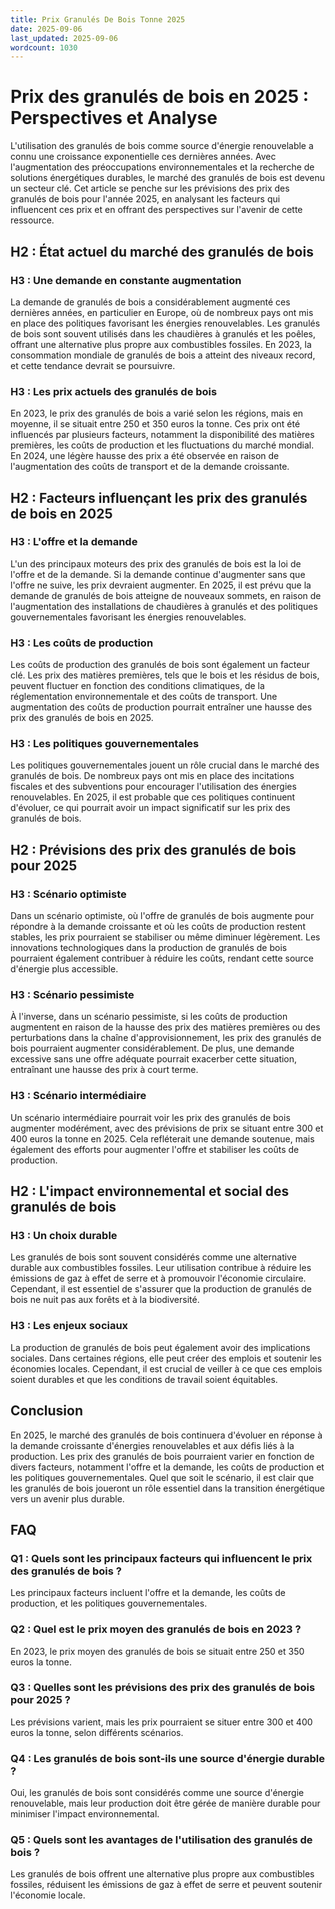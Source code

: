 ```yaml
---
title: Prix Granulés De Bois Tonne 2025
date: 2025-09-06
last_updated: 2025-09-06
wordcount: 1030
---
```


# Prix des granulés de bois en 2025 : Perspectives et Analyse

L'utilisation des granulés de bois comme source d'énergie renouvelable a connu une croissance exponentielle ces dernières années. Avec l'augmentation des préoccupations environnementales et la recherche de solutions énergétiques durables, le marché des granulés de bois est devenu un secteur clé. Cet article se penche sur les prévisions des prix des granulés de bois pour l'année 2025, en analysant les facteurs qui influencent ces prix et en offrant des perspectives sur l'avenir de cette ressource.

## H2 : État actuel du marché des granulés de bois

### H3 : Une demande en constante augmentation

La demande de granulés de bois a considérablement augmenté ces dernières années, en particulier en Europe, où de nombreux pays ont mis en place des politiques favorisant les énergies renouvelables. Les granulés de bois sont souvent utilisés dans les chaudières à granulés et les poêles, offrant une alternative plus propre aux combustibles fossiles. En 2023, la consommation mondiale de granulés de bois a atteint des niveaux record, et cette tendance devrait se poursuivre.

### H3 : Les prix actuels des granulés de bois

En 2023, le prix des granulés de bois a varié selon les régions, mais en moyenne, il se situait entre 250 et 350 euros la tonne. Ces prix ont été influencés par plusieurs facteurs, notamment la disponibilité des matières premières, les coûts de production et les fluctuations du marché mondial. En 2024, une légère hausse des prix a été observée en raison de l'augmentation des coûts de transport et de la demande croissante.

## H2 : Facteurs influençant les prix des granulés de bois en 2025

### H3 : L'offre et la demande

L'un des principaux moteurs des prix des granulés de bois est la loi de l'offre et de la demande. Si la demande continue d'augmenter sans que l'offre ne suive, les prix devraient augmenter. En 2025, il est prévu que la demande de granulés de bois atteigne de nouveaux sommets, en raison de l'augmentation des installations de chaudières à granulés et des politiques gouvernementales favorisant les énergies renouvelables.

### H3 : Les coûts de production

Les coûts de production des granulés de bois sont également un facteur clé. Les prix des matières premières, tels que le bois et les résidus de bois, peuvent fluctuer en fonction des conditions climatiques, de la réglementation environnementale et des coûts de transport. Une augmentation des coûts de production pourrait entraîner une hausse des prix des granulés de bois en 2025.

### H3 : Les politiques gouvernementales

Les politiques gouvernementales jouent un rôle crucial dans le marché des granulés de bois. De nombreux pays ont mis en place des incitations fiscales et des subventions pour encourager l'utilisation des énergies renouvelables. En 2025, il est probable que ces politiques continuent d'évoluer, ce qui pourrait avoir un impact significatif sur les prix des granulés de bois.

## H2 : Prévisions des prix des granulés de bois pour 2025

### H3 : Scénario optimiste

Dans un scénario optimiste, où l'offre de granulés de bois augmente pour répondre à la demande croissante et où les coûts de production restent stables, les prix pourraient se stabiliser ou même diminuer légèrement. Les innovations technologiques dans la production de granulés de bois pourraient également contribuer à réduire les coûts, rendant cette source d'énergie plus accessible.

### H3 : Scénario pessimiste

À l'inverse, dans un scénario pessimiste, si les coûts de production augmentent en raison de la hausse des prix des matières premières ou des perturbations dans la chaîne d'approvisionnement, les prix des granulés de bois pourraient augmenter considérablement. De plus, une demande excessive sans une offre adéquate pourrait exacerber cette situation, entraînant une hausse des prix à court terme.

### H3 : Scénario intermédiaire

Un scénario intermédiaire pourrait voir les prix des granulés de bois augmenter modérément, avec des prévisions de prix se situant entre 300 et 400 euros la tonne en 2025. Cela refléterait une demande soutenue, mais également des efforts pour augmenter l'offre et stabiliser les coûts de production.

## H2 : L'impact environnemental et social des granulés de bois

### H3 : Un choix durable

Les granulés de bois sont souvent considérés comme une alternative durable aux combustibles fossiles. Leur utilisation contribue à réduire les émissions de gaz à effet de serre et à promouvoir l'économie circulaire. Cependant, il est essentiel de s'assurer que la production de granulés de bois ne nuit pas aux forêts et à la biodiversité.

### H3 : Les enjeux sociaux

La production de granulés de bois peut également avoir des implications sociales. Dans certaines régions, elle peut créer des emplois et soutenir les économies locales. Cependant, il est crucial de veiller à ce que ces emplois soient durables et que les conditions de travail soient équitables.

## Conclusion

En 2025, le marché des granulés de bois continuera d'évoluer en réponse à la demande croissante d'énergies renouvelables et aux défis liés à la production. Les prix des granulés de bois pourraient varier en fonction de divers facteurs, notamment l'offre et la demande, les coûts de production et les politiques gouvernementales. Quel que soit le scénario, il est clair que les granulés de bois joueront un rôle essentiel dans la transition énergétique vers un avenir plus durable.

## FAQ

### Q1 : Quels sont les principaux facteurs qui influencent le prix des granulés de bois ?

Les principaux facteurs incluent l'offre et la demande, les coûts de production, et les politiques gouvernementales.

### Q2 : Quel est le prix moyen des granulés de bois en 2023 ?

En 2023, le prix moyen des granulés de bois se situait entre 250 et 350 euros la tonne.

### Q3 : Quelles sont les prévisions des prix des granulés de bois pour 2025 ?

Les prévisions varient, mais les prix pourraient se situer entre 300 et 400 euros la tonne, selon différents scénarios.

### Q4 : Les granulés de bois sont-ils une source d'énergie durable ?

Oui, les granulés de bois sont considérés comme une source d'énergie renouvelable, mais leur production doit être gérée de manière durable pour minimiser l'impact environnemental.

### Q5 : Quels sont les avantages de l'utilisation des granulés de bois ?

Les granulés de bois offrent une alternative plus propre aux combustibles fossiles, réduisent les émissions de gaz à effet de serre et peuvent soutenir l'économie locale.